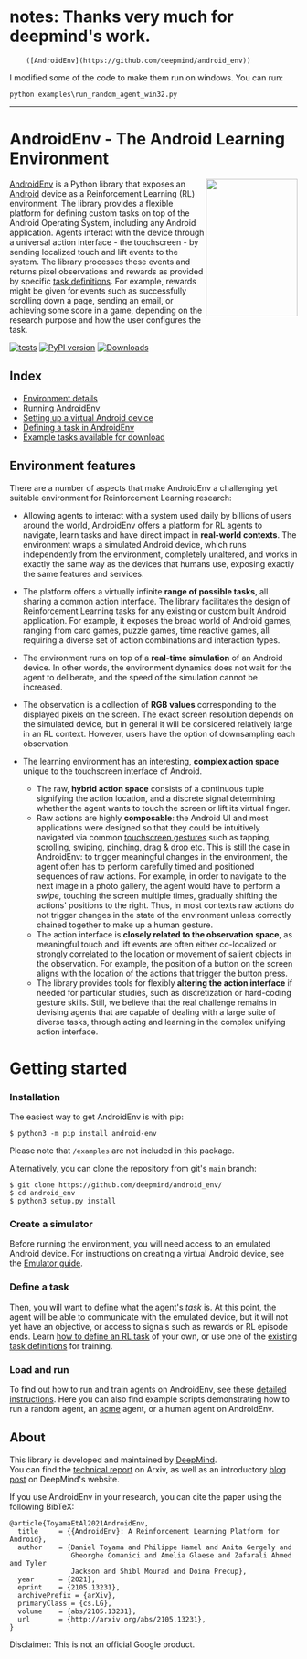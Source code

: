 
# notes: Thanks very much for deepmind's work.
        ([AndroidEnv](https://github.com/deepmind/android_env))
 I modified some of the code to make them run on windows. You can run:   

    python examples\run_random_agent_win32.py
  
-----------------------------------------------------------------------------------------
# AndroidEnv - The Android Learning Environment

<img align="right" src="docs/images/device_control.gif" width="160" height="240">

[AndroidEnv](https://github.com/deepmind/android_env) is a Python library that
exposes an [Android](https://www.android.com/) device as a Reinforcement
Learning (RL) environment. The library provides a flexible platform for defining
custom tasks on top of the Android Operating System, including any Android
application. Agents interact with the device through a universal action
interface - the touchscreen - by sending localized touch and lift events to the
system. The library processes these events and returns pixel observations and
rewards as provided by specific [task definitions](docs/tasks_guide.md). For
example, rewards might be given for events such as successfully scrolling down a
page, sending an email, or achieving some score in a game, depending on the
research purpose and how the user configures the task.

[![tests](https://github.com/deepmind/android_env/actions/workflows/tests.yml/badge.svg?branch=main)](https://github.com/deepmind/android_env/actions/workflows/tests.yml)
[![PyPI version](https://badge.fury.io/py/android-env.svg)](https://badge.fury.io/py/android-env)
[![Downloads](https://pepy.tech/badge/android-env)](https://pepy.tech/project/android-env)

## Index

*   [Environment details](docs/environment.md)
*   [Running AndroidEnv](docs/instructions.md)
*   [Setting up a virtual Android device](docs/emulator_guide.md)
*   [Defining a task in AndroidEnv](docs/tasks_guide.md)
*   [Example tasks available for download](docs/example_tasks.md)

## Environment features

There are a number of aspects that make AndroidEnv a challenging yet suitable
environment for Reinforcement Learning research:

*   Allowing agents to interact with a system used daily by billions of users
    around the world, AndroidEnv offers a platform for RL agents to navigate,
    learn tasks and have direct impact in **real-world contexts**. The
    environment wraps a simulated Android device, which runs independently from
    the environment, completely unaltered, and works in exactly the same way as
    the devices that humans use, exposing exactly the same features and
    services.

*   The platform offers a virtually infinite **range of possible tasks**, all
    sharing a common action interface. The library facilitates the design of
    Reinforcement Learning tasks for any existing or custom built Android
    application. For example, it exposes the broad world of Android games,
    ranging from card games, puzzle games, time reactive games, all requiring a
    diverse set of action combinations and interaction types.

*   The environment runs on top of a **real-time simulation** of an Android
    device. In other words, the environment dynamics does not wait for the agent
    to deliberate, and the speed of the simulation cannot be increased.

*   The observation is a collection of **RGB values** corresponding to the
    displayed pixels on the screen. The exact screen resolution depends on the
    simulated device, but in general it will be considered relatively large in
    an RL context. However, users have the option of downsampling each
    observation.

*   The learning environment has an interesting, **complex action space** unique
    to the touchscreen interface of Android.

    *   The raw, **hybrid action space** consists of a continuous tuple
        signifying the action location, and a discrete signal determining
        whether the agent wants to touch the screen or lift its virtual finger.
    *   Raw actions are highly **composable**: the Android UI and most
        applications were designed so that they could be intuitively navigated
        via common
        [touchscreen gestures](https://developer.android.com/training/gestures/detector)
        such as tapping, scrolling, swiping, pinching, drag & drop etc. This is
        still the case in AndroidEnv: to trigger meaningful changes in the
        environment, the agent often has to perform carefully timed and
        positioned sequences of raw actions. For example, in order to navigate
        to the next image in a photo gallery, the agent would have to perform a
        *swipe*, touching the screen multiple times, gradually shifting the
        actions' positions to the right. Thus, in most contexts raw actions do
        not trigger changes in the state of the environment unless correctly
        chained together to make up a human gesture.
    *   The action interface is **closely related to the observation space**, as
        meaningful touch and lift events are often either co-localized or
        strongly correlated to the location or movement of salient objects in
        the observation. For example, the position of a button on the screen
        aligns with the location of the actions that trigger the button press.
    *   The library provides tools for flexibly **altering the action
        interface** if needed for particular studies, such as discretization or
        hard-coding gesture skills. Still, we believe that the real challenge
        remains in devising agents that are capable of dealing with a large
        suite of diverse tasks, through acting and learning in the complex
        unifying action interface.

# Getting started

### Installation

The easiest way to get AndroidEnv is with pip:

```shell
$ python3 -m pip install android-env
```

Please note that `/examples` are not included in this package.

Alternatively, you can clone the repository from git's `main` branch:

```shell
$ git clone https://github.com/deepmind/android_env/
$ cd android_env
$ python3 setup.py install
```

### Create a simulator

Before running the environment, you will need access to an emulated Android
device. For instructions on creating a virtual Android device, see the
[Emulator guide](docs/emulator_guide.md).

### Define a task

Then, you will want to define what the agent's *task* is. At this point, the
agent will be able to communicate with the emulated device, but it will not yet
have an objective, or access to signals such as rewards or RL episode ends.
Learn [how to define an RL task](docs/tasks_guide.md) of your own, or use one of
the [existing task definitions](docs/example_tasks.md) for training.

### Load and run

To find out how to run and train agents on AndroidEnv, see these
[detailed instructions](docs/instructions.md). Here you can also find example
scripts demonstrating how to run a random agent, an
[acme](https://github.com/deepmind/acme) agent, or a human agent on AndroidEnv.

## About

This library is developed and maintained by [DeepMind](http://deepmind.com). \
You can find the [technical report](https://arxiv.org/abs/2105.13231) on Arxiv, 
as well as an introductory
[blog post](https://deepmind.com/research/publications/androidenv) on
DeepMind's website.

If you use AndroidEnv in your research, you can cite the paper using the
following BibTeX:

```
@article{ToyamaEtAl2021AndroidEnv,
  title     = {{AndroidEnv}: A Reinforcement Learning Platform for Android},
  author    = {Daniel Toyama and Philippe Hamel and Anita Gergely and
               Gheorghe Comanici and Amelia Glaese and Zafarali Ahmed and Tyler
               Jackson and Shibl Mourad and Doina Precup},
  year      = {2021},
  eprint    = {2105.13231},
  archivePrefix = {arXiv},
  primaryClass = {cs.LG},
  volume    = {abs/2105.13231},
  url       = {http://arxiv.org/abs/2105.13231},
}
```

Disclaimer: This is not an official Google product.
